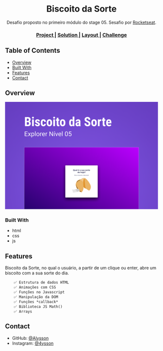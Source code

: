 <h1 align="center">Biscoito da Sorte</h1>

<div align="center">
    Desafio proposto no primeiro módulo do stage 05. 
    Sesafio por <a href="https://rocketseat.com.br">Rocketseat</a>.
</div>

<div align="center">
  <h3>
    <a href="https://alrenp.github.io/foguetes/Explorer/projects/stage05/01-biscoitdo-da-sorte/" target="_blank">
      Project
    </a>
    <span> | </span>
    <a href="https://github.com/AlRenp/foguetes/tree/main/Explorer/projects/stage05/01-biscoitdo-da-sorte" target="_blank">
      Solution
    </a>
    <span> | </span>
    <a href="https://www.figma.com/community/file/1182751789348533739">
      Layout
    </a>
    <span> | </span>
    <a href="https://efficient-sloth-d85.notion.site/Biscoito-da-Sorte-3ec5cf82a6dc41eb9672f21351a309b8">
      Challenge
    </a>
  </h3>
</div>

<!-- TABLE OF CONTENTS -->

## Table of Contents

- [Overview](#overview)
- [Built With](#built-with)
- [Features](#features)
- [Contact](#contact)

<!-- OVERVIEW -->

## Overview
![screenshot](.github/preview.png)


### Built With

<!-- This section should list any major frameworks that you built your project using. Here are a few examples.-->

- html
- css
- js

## Features

<!-- List the features of your application or follow the template. Don't share the figma file here :) -->

<p>
    Biscoito da Sorte, no qual o usuário, a partir de um clique ou enter, abre um biscoito com a sua sorte do dia.
    
        ✅ Estrutura de dados HTML  
        ✅ Animações com CSS 
        ✅ Funções no Javascript 
        ✅ Manipulação da DOM 
        ✅ Funções *callback* 
        ✅ Biblioteca JS Math() 
        ✅ Arrays 
</p>

## Contact

<!-- - Website [your-website.com](https://{your-web-site-link}) -->

- GitHub: [@Alysson](https://github.com/alrenp)
- Instagram: [@4ysson](https://instagram.com/4ysson)

